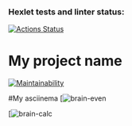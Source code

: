 ### Hexlet tests and linter status:
[![Actions Status](https://github.com/tomilovam/frontend-project-44/actions/workflows/hexlet-check.yml/badge.svg)](https://github.com/tomilovam/frontend-project-44/actions)

# My project name
[![Maintainability](https://api.codeclimate.com/v1/badges/e91b31714758355b5a0e/maintainability)](https://codeclimate.com/github/tomilovam/frontend-project-tomilovam/maintainability)

#My asciinema
[![brain-even](https://asciinema.org/a/3AXLpQNytSAjpYVzfAN6jLHv9)

[![brain-calc](https://asciinema.org/a/HFuuOJfEDL0sJoWV882VxD8k0)
